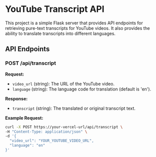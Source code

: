 # YouTube Transcript API

This project is a simple Flask server that provides API endpoints for retrieving pure-text transcripts for YouTube videos. It also provides the ability to translate transcripts into different languages.

## API Endpoints

### POST /api/transcript

**Request:**

- `video_url` (string): The URL of the YouTube video.
- `language` (string): The language code for translation (default is 'en').

**Response:**

- `transcript` (string): The translated or original transcript text.

**Example Request:**

```bash
curl -X POST https://your-vercel-url/api/transcript \
-H "Content-Type: application/json" \
-d '{
  "video_url": "YOUR_YOUTUBE_VIDEO_URL",
  "language": "en"
}'
